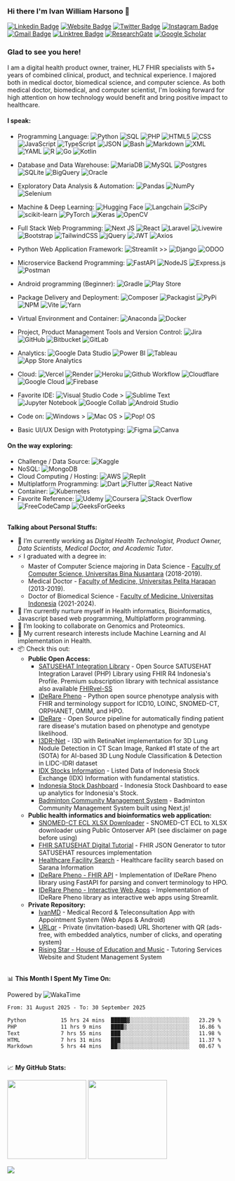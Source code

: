 ### Hi there I'm Ivan William Harsono 👋 

[![Linkedin Badge](https://custom-icon-badges.demolab.com/badge/LinkedIn-0A66C2?style=flat&logo=linkedin-white&logoColor=fff)](https://www.linkedin.com/comm/mynetwork/discovery-see-all?usecase=PEOPLE_FOLLOWS&followMember=ivanwilliammd)
[![Website Badge](https://img.shields.io/badge/Website-3b5998?style=flat&logo=google-chrome&logoColor=white)](https://ivanwilliammd.ivanwilliamharsono.com)
[![Twitter Badge](https://img.shields.io/badge/Twitter-000000?style=flat&logo=x&logoColor=white)](https://twitter.com/ivanwilliammd)
[![Instagram Badge](https://img.shields.io/badge/-Instagram-e4405f?style=flat&logo=Instagram&logoColor=white)](https://instagram.com/ivanwilliammd/)
[![Gmail Badge](https://img.shields.io/badge/Gmail-D14836?style=flat&logo=gmail&logoColor=white)](mailto:ivan.harsono@ivanwilliamharsono.com)
[![Linktree Badge](https://img.shields.io/badge/linktree-43E55E?style=flat&logo=linktree&logoColor=white)](https://linktr.ee/ivanwilliamharsono)
[![ResearchGate](https://img.shields.io/badge/ResearchGate-00CCBB?style=flat&logo=ResearchGate&logoColor=white)](https://www.researchgate.net/profile/Ivan-Harsono)
[![Google Scholar](https://img.shields.io/badge/Google%20Scholar-4285F4?style=flat&logo=google-scholar&logoColor=white)](https://scholar.google.com/citations?user=TMuoV-AAAAAJ)


### Glad to see you here! 
I am a digital health product owner, trainer, HL7 FHIR specialists with 5+ years of combined clinical, product, and technical experience. I majored both in medical doctor, biomedical science, and computer science. As both medical doctor, biomedical, and computer scientist, I'm looking forward for high attention on how technology would benefit and bring positive impact to healthcare. 


#### I speak: ####
- Programming Language:
![Python](https://img.shields.io/badge/python-3670A0?style=plastic&logo=python&logoColor=ffdd54)
![SQL](https://img.shields.io/badge/SQL-003545?style=plastic&logo=sql&logoColor=white)
![PHP](https://img.shields.io/badge/php-%23777BB4.svg?style=plastic&logo=php&logoColor=white)
![HTML5](https://img.shields.io/badge/html5-%23E34F26.svg?style=plastic&logo=html5&logoColor=white)
![CSS](https://img.shields.io/badge/CSS-1572B6?style=plastic&logo=css3&logoColor=fff)
![JavaScript](https://img.shields.io/badge/JavaScript-F7DF1E?style=plastic&logo=javascript&logoColor=000)
![TypeScript](https://img.shields.io/badge/TypeScript-3178C6?style=plastic&logo=typescript&logoColor=fff)
![JSON](https://img.shields.io/badge/JSON-000?logo=json&logoColor=fff)
![Bash](https://img.shields.io/badge/Bash-4EAA25?logo=gnubash&logoColor=fff)
![Markdown](https://img.shields.io/badge/Markdown-%23000000.svg?style=plastic&logo=markdown&logoColor=white)
![XML](https://img.shields.io/badge/XML-767C52?logo=xml&logoColor=fff)
![YAML](https://img.shields.io/badge/YAML-CB171E?style=plastic&logo=yaml&logoColor=fff)
![R](https://img.shields.io/badge/R-%23276DC3.svg?style=plastic&logo=r&logoColor=white)
![Go](https://img.shields.io/badge/go-%2300ADD8.svg?style=plastic&logo=go&logoColor=white)
![Kotlin](https://img.shields.io/badge/kotlin-%230095D5.svg?style=plastic&logo=kotlin&logoColor=white)

- Database and Data Warehouse: 
![MariaDB](https://img.shields.io/badge/MariaDB-003545?style=plastic&logo=mariadb&logoColor=white)
![MySQL](https://img.shields.io/badge/mysql-%2300f.svg?style=plastic&logo=mysql&logoColor=white)
![Postgres](https://img.shields.io/badge/postgres-%23316192.svg?style=plastic&logo=postgresql&logoColor=white)
![SQLite](https://img.shields.io/badge/sqlite-%2307405e.svg?style=plastic&logo=sqlite&logoColor=white)
![BigQuery](https://img.shields.io/badge/BigQuery-%234285F4.svg?style=plastic&logo=google-cloud&logoColor=white)
![Oracle](https://img.shields.io/badge/Oracle-F80000?style=plastic&logo=oracle&logoColor=white)

- Exploratory Data Analysis & Automation: 
![Pandas](https://img.shields.io/badge/pandas-%23150458.svg?style=plastic&logo=pandas&logoColor=white)
![NumPy](https://img.shields.io/badge/numpy-%23013243.svg?style=plastic&logo=numpy&logoColor=white)
![Selenium](https://img.shields.io/badge/-selenium-%43B02A?style=plastic&logo=selenium&logoColor=white)

- Machine & Deep Learning:
![Hugging Face](https://img.shields.io/badge/Hugging%20Face-FFD21E?style=plastic&logo=huggingface&logoColor=000)
![Langchain](https://img.shields.io/badge/langchain-1C3C3C??style=plastic&logo=langchain&logoColor=white)
![SciPy](https://img.shields.io/badge/SciPy-%230C55A5.svg?style=plastic&logo=scipy&logoColor=%white)
![scikit-learn](https://img.shields.io/badge/scikit--learn-%23F7931E.svg?style=plastic&logo=scikit-learn&logoColor=white)
![PyTorch](https://img.shields.io/badge/PyTorch-%23EE4C2C.svg?style=plastic&logo=PyTorch&logoColor=white)
![Keras](https://img.shields.io/badge/Keras-%23D00000.svg?style=plastic&logo=Keras&logoColor=white)
![OpenCV](https://img.shields.io/badge/opencv-%23white.svg?style=plastic&logo=opencv&logoColor=white)

- Full Stack Web Programming:
![Next JS](https://img.shields.io/badge/Next-black?style=plastic&logo=next.js&logoColor=white)
![React](https://img.shields.io/badge/react-%2320232a.svg?style=plastic&logo=react&logoColor=%2361DAFB)
![Laravel](https://img.shields.io/badge/laravel-%23FF2D20.svg?style=plastic&logo=laravel&logoColor=white)
![Livewire](https://img.shields.io/badge/livewire-4e56a6?style=plastic&logo=livewire&logoColor=white)
![Bootstrap](https://img.shields.io/badge/bootstrap-%23563D7C.svg?style=plastic&logo=bootstrap&logoColor=white)
![TailwindCSS](https://img.shields.io/badge/Tailwind%20CSS-%2338B2AC.svg?style=plastic&logo=tailwind-css&logoColor=white)
![jQuery](https://img.shields.io/badge/jquery-%230769AD.svg?style=plastic&logo=jquery&logoColor=white)
![JWT](https://img.shields.io/badge/JWT-black?style=plastic&logo=JSON%20web%20tokens)
![Axios](https://img.shields.io/badge/axios-671ddf?&style=plastic&logo=axios&logoColor=white)

- Python Web Application Framework:
![Streamlit](https://img.shields.io/badge/-Streamlit-FF4B4B?style=plastic&logo=streamlit&logoColor=white) >>
![Django](https://img.shields.io/badge/django-%23092E20.svg?style=plastic&logo=django&logoColor=white)
![ODOO](https://img.shields.io/badge/odoo-FF6C37.svg?style=plastic&logo=odoo&logoColor=white)

- Microservice Backend Programming:
![FastAPI](https://img.shields.io/badge/FastAPI-005571.svg?style=plastic&logo=fastapi&logoColor=white)
![NodeJS](https://img.shields.io/badge/node.js-6DA55F?style=plastic&logo=node.js&logoColor=white)
![Express.js](https://img.shields.io/badge/express.js-%23404d59.svg?style=plastic&logo=express&logoColor=%2361DAFB)
![Postman](https://img.shields.io/badge/Postman-FF6C37?style=plastic&logo=postman&logoColor=white)

- Android programming (Beginner): 
![Gradle](https://img.shields.io/badge/Gradle-02303A.svg?style=plastic&logo=Gradle&logoColor=white)
![Play Store](https://img.shields.io/badge/Google_Play-414141?style=plastic&logo=google-play&logoColor=white)

- Package Delivery and Deployment:
![Composer](https://img.shields.io/badge/Composer-885630?style=plastic&logo=composer&logoColor=fff)
![Packagist](https://img.shields.io/badge/Packagist-6DA55F.svg?style=plastic&logo=packagist&logoColor=white)
![PyPi](https://img.shields.io/badge/pypi-%23ececec.svg?style=plastic&logo=pypi&logoColor=1f73b7)
![NPM](https://img.shields.io/badge/NPM-%23000000.svg?style=plastic&logo=npm&logoColor=white)
![Vite](https://img.shields.io/badge/vite-%23646CFF.svg?style=plastic&logo=vite&logoColor=white)
![Yarn](https://img.shields.io/badge/Yarn-2C8EBB?style=plastic&logo=yarn&logoColor=fff)

- Virtual Environment and Container:
![Anaconda](https://img.shields.io/badge/Anaconda-%2344A833.svg?style=plastic&logo=anaconda&logoColor=white)
![Docker](https://img.shields.io/badge/docker-%230db7ed.svg?style=plastic&logo=docker&logoColor=white)

- Project, Product Management Tools and Version Control: 
![Jira](https://img.shields.io/badge/jira-%230A0FFF.svg?style=plastic&logo=jira&logoColor=white)
![GitHub](https://img.shields.io/badge/github-%23121011.svg?style=plastic&logo=github&logoColor=white)
![Bitbucket](https://img.shields.io/badge/bitbucket-%230047B3.svg?style=plastic&logo=bitbucket&logoColor=white)
![GitLab](https://img.shields.io/badge/GitLab-FC6D26?style=plastic&logo=gitlab&logoColor=fff)

- Analytics:
![Google Data Studio](https://img.shields.io/badge/Google%20Data%20Studio-E37400?style=plastic&logo=google-analytics&logoColor=white)
![Power BI](https://img.shields.io/badge/Power_BI-F2C811?style=plastic&logo=powerbi&logoColor=black)
![Tableau](https://img.shields.io/badge/Tableau-E97627?style=plastic&logo=Tableau&logoColor=white)
![App Store Analytics](https://img.shields.io/badge/App_Store_Analytics-0D96F6?style=plastic&logo=app-store&logoColor=white)

- Cloud: 
![Vercel](https://img.shields.io/badge/Vercel-%23000000.svg?style=plastic&logo=vercel&logoColor=white)
![Render](https://img.shields.io/badge/Render-46E3B7?style=plastic&logo=render&logoColor=white)
![Heroku](https://img.shields.io/badge/heroku-%23430098.svg?style=plastic&logo=heroku&logoColor=white)
![Github Workflow](https://img.shields.io/badge/GitHub_Actions-2088FF?style=plastic&logo=github-actions&logoColor=white)
![Cloudflare](https://img.shields.io/badge/Cloudflare-F38020?style=plastic&logo=Cloudflare&logoColor=white)
![Google Cloud](https://img.shields.io/badge/GoogleCloud-%234285F4.svg?style=plastic&logo=google-cloud&logoColor=white)
![Firebase](https://img.shields.io/badge/firebase-%23039BE5.svg?style=plastic&logo=firebase)

- Favorite IDE: 
![Visual Studio Code](https://custom-icon-badges.demolab.com/badge/Visual%20Studio%20Code-0078d7.svg?style=plastic&logo=vsc&logoColor=white) > 
![Sublime Text](https://img.shields.io/badge/sublime_text-%23575757.svg?style=plastic&logo=sublime-text&logoColor=important)
![Jupyter Notebook](https://img.shields.io/badge/jupyter-%23FA0F00.svg?style=plastic&logo=jupyter&logoColor=white)
![Google Collab](https://img.shields.io/badge/Google_Colab-F9AB00?style=plastic&logo=google-colab&logoColor=white)
![Android Studio](https://img.shields.io/badge/Android%20Studio-3DDC84.svg?style=plastic&logo=android-studio&logoColor=white)

- Code on:
![Windows](https://custom-icon-badges.demolab.com/badge/Windows-0078D6?style=plastic&logo=windows11&logoColor=white) > 
![Mac OS](https://img.shields.io/badge/mac%20os-000000?style=plastic&logo=macos&logoColor=F0F0F0) >
![Pop! OS](https://img.shields.io/badge/Pop!_OS-48B9C7?style=plastic&logo=Pop!_OS&logoColor=white)

- Basic UI/UX Design with Prototyping: 
![Figma](https://img.shields.io/badge/figma-%23F24E1E.svg?style=plastic&logo=figma&logoColor=white)
![Canva](https://img.shields.io/badge/Canva-%2300C4CC.svg?style=plastic&logo=Canva&logoColor=white)

#### On the way exploring: ####
- Challenge / Data Source: 
![Kaggle](https://img.shields.io/badge/Kaggle-035a7d?style=plastic&logo=kaggle&logoColor=white)
- NoSQL: 
![MongoDB](https://img.shields.io/badge/MongoDB-%234ea94b.svg?style=plastic&logo=mongodb&logoColor=white)
- Cloud Computing / Hosting: 
![AWS](https://img.shields.io/badge/AWS-%23FF9900.svg?style=plastic&logo=amazon-web-services&logoColor=white)
![Replit](https://img.shields.io/badge/Replit-DD1200?style=plastic&logo=Replit&logoColor=white)
- Multiplatform Programming: 
![Dart](https://img.shields.io/badge/dart-%230175C2.svg?style=plastic&logo=dart&logoColor=white)
![Flutter](https://img.shields.io/badge/Flutter-%2302569B.svg?style=plastic&logo=Flutter&logoColor=white)
![React Native](https://img.shields.io/badge/react_native-%2320232a.svg?style=plastic&logo=react&logoColor=%2361DAFB)
- Container: 
![Kubernetes](https://img.shields.io/badge/kubernetes-%23326ce5.svg?style=plastic&logo=kubernetes&logoColor=white)
- Favorite Reference: 
![Udemy](https://img.shields.io/badge/Udemy-A435F0?style=plastic&logo=Udemy&logoColor=white)
![Coursera](https://img.shields.io/badge/Coursera-%230056D2.svg?style=plastic&logo=Coursera&logoColor=white)
![Stack Overflow](https://img.shields.io/badge/-Stackoverflow-FE7A16?style=plastic&logo=stack-overflow&logoColor=white)
![FreeCodeCamp](https://img.shields.io/badge/Freecodecamp-%23123.svg?&style=plastic&logo=freecodecamp&logoColor=green)
![GeeksForGeeks](https://img.shields.io/badge/GeeksforGeeks-gray?style=plastic&logo=geeksforgeeks&logoColor=35914c)

\
**Talking about Personal Stuffs:**
- 🔭 I’m currently working as <i>Digital Health Technologist, Product Owner, Data Scientists, Medical Doctor, and Academic Tutor</i>.
- ⚡ I graduated with a degree in: 
    - Master of Computer Science majoring in Data Science - [Faculty of Computer Science, Universitas Bina Nusantara](https://mti.binus.ac.id/) (2018-2019).
    - Medical Doctor - [Faculty of Medicine, Universitas Pelita Harapan](https://www.uph.edu/id/department/medicine/) (2013-2019).
    - Doctor of Biomedical Science - [Faculty of Medicine, Universitas Indonesia](https://pdib.fk.ui.ac.id/) (2021-2024).
- 🌱 I’m currently nurture myself in Health informatics, Bioinformatics, Javascript based web programming, Multiplatform programming.
- 👯 I’m looking to collaborate on Genomics and Proteomics.
- 💬 My current research interests include Machine Learning and AI implementation in Health.
- 📦 Check this out:
    - **Public Open Access:**
        - [SATUSEHAT Integration Library](https://github.com/ivanwilliammd/satusehat-integration) - Open Source SATUSEHAT Integration Laravel (PHP) Library using FHIR R4 Indonesia's Profile. Premium subscription library with technical assistance also available [FHIRvel-SS](https://github.com/ivanwilliammd/fhirvel-ss)
        - [IDeRare Pheno](https://github.com/ivanwilliammd/iderare-pheno) - Python open source phenotype analysis with FHIR and terminology support for ICD10, LOINC, SNOMED-CT, ORPHANET, OMIM, and HPO.
        - [IDeRare](https://github.com/ivanwilliammd/IDeRare) - Open Source pipeline for automatically finding patient rare disease's mutation based on phenotype and genotype likelihood.
        - [I3DR-Net](https://github.com/ivanwilliammd/I3DR-Net-Transfer-Learning) - I3D with RetinaNet implementation for 3D Lung Nodule Detection in CT Scan Image, Ranked #1 state of the art (SOTA) for AI-based 3D Lung Nodule Classification & Detection in LIDC-IDRI dataset
        - [IDX Stocks Information](https://urlqr.xyz/Kode_Saham_BEI) - Listed Data of Indonesia Stock Exchange (IDX) Information with fundamental statistics.
        - [Indonesia Stock Dashboard](https://urlqr.xyz/Stocks_Dashboard) - Indonesia Stock Dashboard to ease up analytics for Indonesia's Stock.
        - [Badminton Community Management System](https://urlqr.xyz/BadmintonCommunityManagement) - Badminton Community Management System built using Next.js!
    - **Public health informatics and bioinformatics web application:**
        - [SNOMED-CT ECL XLSX Downloader](https://urlqr.xyz/shrimp) - SNOMED-CT ECL to XLSX downloader using Public Ontoserver API (see disclaimer on page before using)
        - [FHIR SATUSEHAT Digital Tutorial](https://urlqr.xyz/satusehat-tutorial) - FHIR JSON Generator to tutor SATUSEHAT resources implementation
        - [Healthcare Facility Search](https://urlqr.xyz/sarana-search) - Healthcare facility search based on Sarana Information
        - [IDeRare Pheno - FHIR API](https://urlqr.xyz/iderare-fhir) - Implementation of IDeRare Pheno library using FastAPI for parsing and convert terminology to HPO.
        - [IDeRare Pheno - Interactive Web Apps](https://urlqr.xyz/iderare-streamlit) - Implementation of IDeRare Pheno library as interactive web apps using Streamlit.
    - **Private Repository:**
        - [IvanMD](https://onelink.to/ivanmd) - Medical Record & Teleconsultation App with Appointment System (Web Apps & Android)
        - [URLqr](https://urlqr.xyz) - Private (invitation-based) URL Shortener with QR (ads-free, with embedded analytics, number of clicks, and operating system)
        - [Rising Star - House of Education and Music](https://risingstar.ivanwilliamharsono.com) - Tutoring Services Website and Student Management System

\
📊 **This Month I Spent My Time On:**

Powered by ![WakaTime](https://img.shields.io/badge/WakaTime-000000?style=plastic&logo=WakaTime&logoColor=white)

<!--START_SECTION:waka-->

```txt
From: 31 August 2025 - To: 30 September 2025

Python           15 hrs 24 mins  █████▓░░░░░░░░░░░░░░░░░░░   23.29 %
PHP              11 hrs 9 mins   ████▒░░░░░░░░░░░░░░░░░░░░   16.86 %
Text             7 hrs 55 mins   ███░░░░░░░░░░░░░░░░░░░░░░   11.98 %
HTML             7 hrs 31 mins   ███░░░░░░░░░░░░░░░░░░░░░░   11.37 %
Markdown         5 hrs 44 mins   ██▒░░░░░░░░░░░░░░░░░░░░░░   08.67 %
```

<!--END_SECTION:waka-->

\
📈 **My GitHub Stats:**
<p>
  <img height="180em" src="https://github-readme-stats.vercel.app/api?username=ivanwilliammd&show_icons=true&hide_border=true&count_private=true&show_icons=true&include_all_commits=true" />
  <img height="180em" src="https://github-readme-stats.vercel.app/api/top-langs/?username=ivanwilliammd&show_icons=true&hide_border=true&layout=compact&langs_count=10"/>
</p>

![](https://github-profile-trophy.vercel.app/?username=ivanwilliammd&column=6&no-bg=true&theme=flat)
